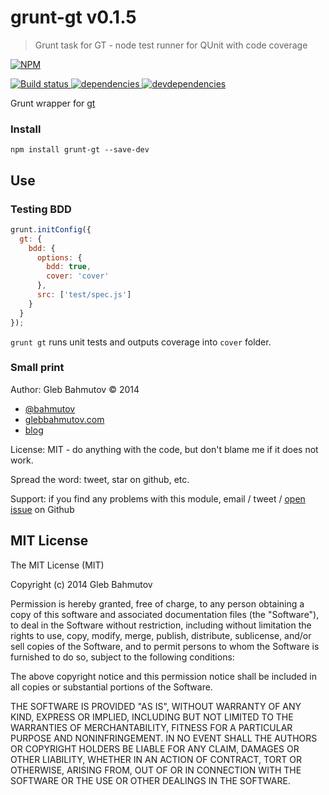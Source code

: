 # grunt-gt v0.1.5

> Grunt task for GT - node test runner for QUnit with code coverage

[![NPM][grunt-gt-icon] ][grunt-gt-url]

[![Build status][grunt-gt-ci-image] ][grunt-gt-ci-url]
[![dependencies][grunt-gt-dependencies-image] ][grunt-gt-dependencies-url]
[![devdependencies][grunt-gt-devdependencies-image] ][grunt-gt-devdependencies-url]

[grunt-gt-icon]: https://nodei.co/npm/grunt-gt.png?downloads=true
[grunt-gt-url]: https://npmjs.org/package/grunt-gt
[grunt-gt-ci-image]: https://travis-ci.org/bahmutov/grunt-gt.png?branch=master
[grunt-gt-ci-url]: https://travis-ci.org/bahmutov/grunt-gt
[grunt-gt-dependencies-image]: https://david-dm.org/bahmutov/grunt-gt.png
[grunt-gt-dependencies-url]: https://david-dm.org/bahmutov/grunt-gt
[grunt-gt-devdependencies-image]: https://david-dm.org/bahmutov/grunt-gt/dev-status.png
[grunt-gt-devdependencies-url]: https://david-dm.org/bahmutov/grunt-gt#info=devDependencies



Grunt wrapper for [gt](https://github.com/bahmutov/gt)

### Install

`npm install grunt-gt --save-dev`

## Use

### Testing BDD

```js
grunt.initConfig({
  gt: {
    bdd: {
      options: {
        bdd: true,
        cover: 'cover'
      },
      src: ['test/spec.js']
    }
  }
});
```

`grunt gt` runs unit tests and outputs coverage into `cover` folder.




### Small print

Author: Gleb Bahmutov &copy; 2014

* [@bahmutov](https://twitter.com/bahmutov)
* [glebbahmutov.com](http://glebbahmutov.com)
* [blog](http://bahmutov.calepin.co/)

License: MIT - do anything with the code, but don't blame me if it does not work.

Spread the word: tweet, star on github, etc.

Support: if you find any problems with this module, email / tweet /
[open issue](https://github.com/bahmutov/grunt-gt/issues) on Github



## MIT License

The MIT License (MIT)

Copyright (c) 2014 Gleb Bahmutov

Permission is hereby granted, free of charge, to any person obtaining a copy of
this software and associated documentation files (the "Software"), to deal in
the Software without restriction, including without limitation the rights to
use, copy, modify, merge, publish, distribute, sublicense, and/or sell copies of
the Software, and to permit persons to whom the Software is furnished to do so,
subject to the following conditions:

The above copyright notice and this permission notice shall be included in all
copies or substantial portions of the Software.

THE SOFTWARE IS PROVIDED "AS IS", WITHOUT WARRANTY OF ANY KIND, EXPRESS OR
IMPLIED, INCLUDING BUT NOT LIMITED TO THE WARRANTIES OF MERCHANTABILITY, FITNESS
FOR A PARTICULAR PURPOSE AND NONINFRINGEMENT. IN NO EVENT SHALL THE AUTHORS OR
COPYRIGHT HOLDERS BE LIABLE FOR ANY CLAIM, DAMAGES OR OTHER LIABILITY, WHETHER
IN AN ACTION OF CONTRACT, TORT OR OTHERWISE, ARISING FROM, OUT OF OR IN
CONNECTION WITH THE SOFTWARE OR THE USE OR OTHER DEALINGS IN THE SOFTWARE.



